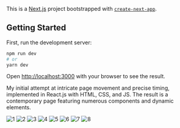 This is a [Next.js](https://nextjs.org/) project bootstrapped with [`create-next-app`](https://github.com/vercel/next.js/tree/canary/packages/create-next-app).

## Getting Started

First, run the development server:

```bash
npm run dev
# or
yarn dev
```

Open [http://localhost:3000](http://localhost:3000) with your browser to see the result.

My initial attempt at intricate page movement and precise timing, implemented in React.js with HTML, CSS, and JS. The result is a contemporary page featuring numerous components and dynamic elements.

![1](https://github.com/vperovicc/ModernUXUI/assets/80456478/caa9fafd-495d-489d-a343-38261f268d1b)
![2](https://github.com/vperovicc/ModernUXUI/assets/80456478/9a5ba7ba-cdd8-40ae-bd85-49c4418f83f5)
![3](https://github.com/vperovicc/ModernUXUI/assets/80456478/d522f8d3-4219-4eb6-89fd-88ad2b4fb39c)
![4](https://github.com/vperovicc/ModernUXUI/assets/80456478/e157bb44-8187-4732-b412-e8fd3ae738e0)
![5](https://github.com/vperovicc/ModernUXUI/assets/80456478/7d72ddad-46bd-4849-9225-953b0045c248)
![6](https://github.com/vperovicc/ModernUXUI/assets/80456478/84dfbc5f-f1aa-4b51-ae80-23aaf2303291)
![7](https://github.com/vperovicc/ModernUXUI/assets/80456478/411e8eed-ffc4-4fda-869f-dd66efcc31d7)
![8](https://github.com/vperovicc/ModernUXUI/assets/80456478/e682c01a-8546-4dca-887b-5dac9d8e482c)
